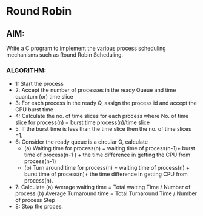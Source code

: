 # Round Robin

## AIM:
Write a C program to implement the various process scheduling mechanisms such as Round
Robin Scheduling.
 
### ALGORITHM:
- 1: Start the process
- 2: Accept the number of processes in the ready Queue and time quantum (or) time slice
- 3: For each process in the ready Q, assign the process id and accept the CPU burst time
- 4: Calculate the no. of time slices for each process where
     No. of time slice for process(n) = burst time process(n)/time slice
- 5: If the burst time is less than the time slice then the no. of time slices =1.
- 6: Consider the ready queue is a circular Q, calculate
  -    (a) Waiting time for process(n) = waiting time of process(n-1)+ burst time of process(n-1 ) +
        the time difference in getting the CPU from process(n-1)
  -    (b) Turn around time for process(n) = waiting time of process(n) + burst time of process(n)+ the
        time difference in getting CPU from process(n).
- 7: Calculate
       (a) Average waiting time = Total waiting Time / Number of process
    (b) Average Turnaround time = Total Turnaround Time / Number of process Step 
- 8: Stop the proces.
